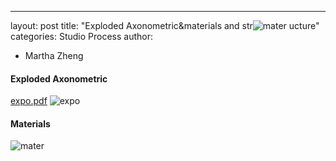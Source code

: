 ---
layout: post
title: "Exploded Axonometric&materials and str![mater](https://user-images.githubusercontent.com/90550813/139858565-a0a4fee1-f71e-41b8-8759-e7bf46714306.png)
ucture"
categories: Studio Process
author:
- Martha Zheng

#### Exploded Axonometric
[expo.pdf](https://github.com/yawenzh/YZmar/files/7461037/expo.pdf)
![expo](https://user-images.githubusercontent.com/90550813/139858865-c4783f1e-348b-4e14-a52b-6a77da580429.jpg)


#### Materials
![mater](https://user-images.githubusercontent.com/90550813/139858743-5e7e2b51-a65a-4564-ad3c-a7fbc387e810.jpg)

